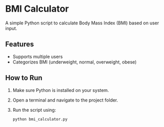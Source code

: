 # BMI Calculator

A simple Python script to calculate Body Mass Index (BMI) based on user input.

## Features

- Supports multiple users
- Categorizes BMI (underweight, normal, overweight, obese)

## How to Run

1. Make sure Python is installed on your system.
2. Open a terminal and navigate to the project folder.
3. Run the script using:

   ```bash
   python bmi_calculator.py

